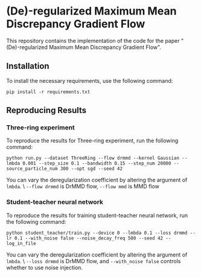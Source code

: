 # (De)-regularized Maximum Mean Discrepancy Gradient Flow

This repository contains the implementation of the code for the paper "(De)-regularized Maximum Mean Discrepancy Gradient Flow". 
## Installation

To install the necessary requirements, use the following command:

`pip install -r requirements.txt`

## Reproducing Results

### Three-ring experiment

To reproduce the results for Three-ring experiment, run the following command:

`python run.py --dataset ThreeRing --flow drmmd --kernel Gaussian --lmbda 0.001 --step_size 0.1 --bandwidth 0.15 --step_num 20000 --source_particle_num 300 --opt sgd --seed 42`

You can vary the deregularization coefficient by altering the argument of `lmbda`. \\
`--flow drmmd` is DrMMD flow, `--flow mmd` is MMD flow

### Student-teacher neural network

To reproduce the results for training student-teacher neural network, run the following command:

`python student_teacher/train.py --device 0 --lmbda 0.1 --loss drmmd --lr 0.1 --with_noise false --noise_decay_freq 500 --seed 42 --log_in_file`

You can vary the deregularization coefficient by altering the argument of `lmbda`. \\
`--loss drmmd` is DrMMD flow, and `--with_noise false` controls whether to use noise injection.
